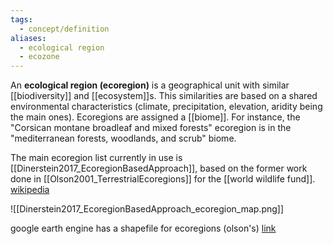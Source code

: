 ```yaml
---
tags:
  - concept/definition
aliases:
  - ecological region
  - ecozone
---
```

An **ecological region (ecoregion)** is a geographical unit with similar [[biodiversity]] and [[ecosystem]]s. This similarities are based on a shared environmental characteristics (climate, precipitation, elevation, aridity being the main ones).
Ecoregions are assigned a [[biome]]. For instance, the "Corsican montane broadleaf and mixed forests" ecoregion is in the "mediterranean forests, woodlands, and scrub" biome.

The main ecoregion list currently in use is [[Dinerstein2017_EcoregionBasedApproach]], based on the former work done in [[Olson2001_TerrestrialEcoregions]] for the [[world wildlife fund]].
[wikipedia](https://en.wikipedia.org/wiki/Ecoregion)

![[Dinerstein2017_EcoregionBasedApproach_ecoregion_map.png]]

google earth engine has a shapefile for ecoregions (olson's)
[link](https://developers.google.com/earth-engine/datasets/catalog/RESOLVE_ECOREGIONS_2017?hl=fr)